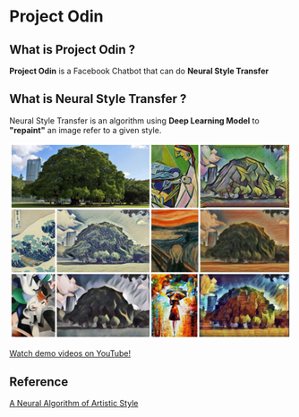 # Project Odin
## What is Project Odin ?
**Project Odin** is a Facebook Chatbot that can do **Neural Style Transfer**

## What is Neural Style Transfer ?
Neural Style Transfer is an algorithm using **Deep Learning Model** to **"repaint"** an image refer to a given style.
<div align='center'>
<img src = 'thumbs/result.jpg' width="900px">
</div>

[Watch demo videos on YouTube!](https://www.youtube.com/playlist?list=PLyrtJ1CjyyOPmKlV7Yck4STTHBChEGosH)







## Reference
[A Neural Algorithm of Artistic Style](https://arxiv.org/pdf/1508.06576.pdf)
